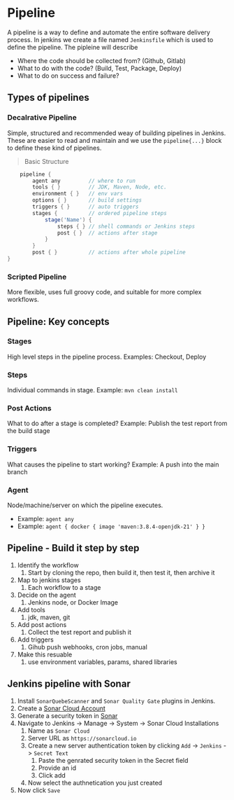 # Pipeline

A pipeline is a way to define and automate the entire software delivery process. In jenkins we create
a file named `Jenkinsfile` which is used to define the pipeline. The pipleine will describe
- Where the code should be collected from? (Github, Gitlab)
- What to do with the code? (Build, Test, Package, Deploy)
- What to do on success and failure?

## Types of pipelines

### Decalrative Pipeline

Simple, structured and recommended weay of building pipelines in Jenkins. These are easier to read and 
maintain and we use the `pipeline{...}` block to define these kind of pipelines.

> Basic Structure

```groovy
    pipeline {
        agent any         // where to run
        tools { }         // JDK, Maven, Node, etc.
        environment { }   // env vars
        options { }       // build settings
        triggers { }      // auto triggers
        stages {          // ordered pipeline steps
            stage('Name') {
                steps { } // shell commands or Jenkins steps
                post { }  // actions after stage
            }
        }
        post { }          // actions after whole pipeline
}
```

### Scripted Pipeline

More flexible, uses full groovy code, and suitable for more complex workflows.


## Pipeline: Key concepts

### Stages

High level steps in the pipeline process. Examples: Checkout, Deploy

### Steps

Individual commands in stage. Example: `mvn clean install`

### Post Actions

What to do after a stage is completed? Example: Publish the test report from the build stage

### Triggers

What causes the pipeline to start working? Example: A push into the main branch

### Agent

Node/machine/server on which the pipeline executes.
- Example: `agent any`
- Example: `agent { docker { image 'maven:3.8.4-openjdk-21' } }`

## Pipeline - Build it step by step

1. Identify the workflow
   1. Start by cloning the repo, then build it, then test it, then archive it
2. Map to jenkins stages
   1. Each workflow to a stage
3. Decide on the agent
   1. Jenkins node, or Docker Image
4. Add tools
   1. jdk, maven, git
5. Add post actions
   1. Collect the test report and publish it
6. Add triggers
   1. Gihub push webhooks, cron jobs, manual
7. Make this resuable
   1. use environment variables, params, shared libraries

## Jenkins pipeline with Sonar

1. Install `SonarQuebeScanner` and `Sonar Quality Gate` plugins in Jenkins.
2. Create a [Sonar Cloud Account](https://sonarcloud.io)
3. Generate a security token in [Sonar](https://sonarcloud.io/account/security)
4. Navigate to Jenkins -> Manage -> System -> Sonar Cloud Installations
   1. Name as `Sonar Cloud`
   2. Server URL as `https://sonarcloud.io`
   3. Create a new server authentication token by clicking `Add` -> `Jenkins` -> `Secret Text`
      1. Paste the genrated security token in the Secret field
      2. Provide an id
      3. Click add
   4. Now select the authnetication you just created
5. Now click `Save`